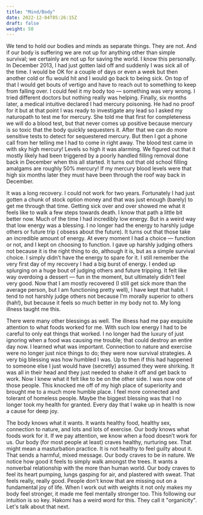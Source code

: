 ```yaml
---
title: "Mind/Body"
date: 2022-12-04T05:26:15Z
draft: false
weight: 50
---
```

We tend to hold our bodies and minds as separate things. They are not. And if our body is suffering we are not up for anything other than simple survival; we certainly are not up for saving the world. I know this personally. In December 2013, I had just gotten laid off and suddenly I was sick all of the time. I would be OK for a couple of days or even a week but then another cold or flu would hit and I would go back to being sick. On top of that I would get bouts of vertigo and have to reach out to something to keep from falling over. I could feel it my body too — something was very wrong. I tried different doctors but nothing really was helping. Finally, six months later, a medical intuitive declared I had mercury poisoning. He had no proof for it but at that point I was ready to investigate any lead so I asked my naturopath to test me for mercury. She told me that first for completeness we will do a blood test, but that never comes up positive because mercury is so toxic that the body quickly sequesters it. After that we can do more sensitive tests to detect for sequestered mercury. But then I got a phone call from her telling me I had to come in right away. The blood test came in with sky high mercury! Levels so high it was alarming. We figured out that it mostly likely had been triggered by a poorly handled filling removal done back in December when this all started. It turns out that old school filling amalgams are roughly 50% mercury! If my mercury blood levels were that high six months later they must have been through the roof way back in December. 

It was a long recovery. I could not work for two years. Fortunately I had just gotten a chunk of stock option money and that was just enough (barely) to get me through that time. Getting sick over and over showed me what it feels like to walk a few steps towards death. I know that path a little bit better now. Much of the time I had incredibly low energy. But in a weird way that low energy was a blessing. I no longer had the energy to harshly judge others or future trip ( obsess about the future). It turns out that those take an incredible amount of energy. At every moment I had a choice —  function or not, and I kept on choosing to function. I gave up harshly judging others not because it is the right thing to do, although it is, but as a simple survival choice. I simply didn’t have the energy to spare for it. I still remember the very first day of my recovery I had a big burst of energy. I ended up splurging on a huge bout of judging others and future tripping. It felt like way overdoing a dessert — fun in the moment, but ultimately didn’t feel very good. Now that I am mostly recovered (I still get sick more than the average person, but I am functioning pretty well), I have kept that habit. I tend to not harshly judge others not because I’m morally superior to others (hah!), but because it feels so much better in my body not to. My long illness taught me this.

There were many other blessings as well. The illness had me pay exquisite attention to what foods worked for me. With such low energy I had to be careful to only eat things that worked. I no longer had the luxury of just ignoring when a food was causing me trouble; that could destroy an entire day now. I learned what was important. Connection to nature and exercise were no longer just nice things to do; they were now survival strategies. A very big blessing was how humbled I was. Up to then if this had happened to someone else I just would have (secretly) assumed they were shirking. It was all in their head and they just needed to shake it off and get back to work. Now I knew what it felt like to be on the other side.  I was now one of those people. This knocked me off of my high place of superiority and brought me to a much more humble place. I feel more connected and tolerant of homeless people. Maybe the biggest blessing was that I no longer took my health for granted. Every day that I wake up in health is now a cause for deep joy.

The body knows what it wants. It wants healthy food, healthy sex, connection to nature, and lots and lots of exercise. Our body knows what foods work for it. If we pay attention, we know when a food doesn’t work for us. Our body (for most people at least) craves healthy, nurturing sex. That might mean a masturbation practice. It is not healthy to feel guilty about it. That sends a harmful, mixed message. Our body craves to be in nature. We notice how good it feels to simply walk amongst the trees. It wants a nonverbal relationship with the more than human world. Our body craves to feel its heart pumping, lungs gasping for air, and plastered with sweat. That feels really, really good. People don’t know that are missing out on a fundamental joy of life. When I work out with weights it not only makes my body feel stronger, it made me feel mentally stronger too. This following our intuition is so key. Hakomi has a weird word for this. They call it "organicity". Let's talk about that next.



